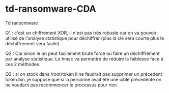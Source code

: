 # td-ransomware-CDA
Td ransomware

Q1 : c'est un chiffrement XOR, il n'est pas très robuste car on va pouvoir utilisé de l'analyse statistique pour déchiffrer (plus la clé sera courte plus le déchiffrement sera facile)

Q2 : Car sinon le on peut facilement brute force ou faire un déchiffrement par analyse statistique. Le hmac va permettre de réduire la faiblesse face à ces 2 méthodes

Q3 : si on stock dans /root/token il ne faudrait pas supprimer un précedent token.bin, je suppose que si la personne avait été une cible précedente on ne voudarit pas recommencer le processus pour rien
